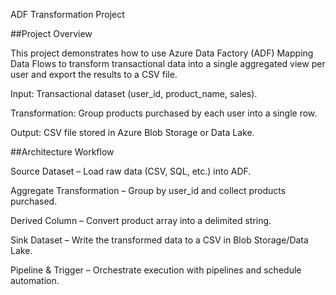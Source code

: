 ADF Transformation Project

##Project Overview

This project demonstrates how to use Azure Data Factory (ADF) Mapping Data Flows to transform transactional data into a single aggregated view per user and export the results to a CSV file.

Input: Transactional dataset (user_id, product_name, sales).

Transformation: Group products purchased by each user into a single row.

Output: CSV file stored in Azure Blob Storage or Data Lake.

##Architecture Workflow

Source Dataset – Load raw data (CSV, SQL, etc.) into ADF.

Aggregate Transformation – Group by user_id and collect products purchased.

Derived Column – Convert product array into a delimited string.

Sink Dataset – Write the transformed data to a CSV in Blob Storage/Data Lake.

Pipeline & Trigger – Orchestrate execution with pipelines and schedule automation.
